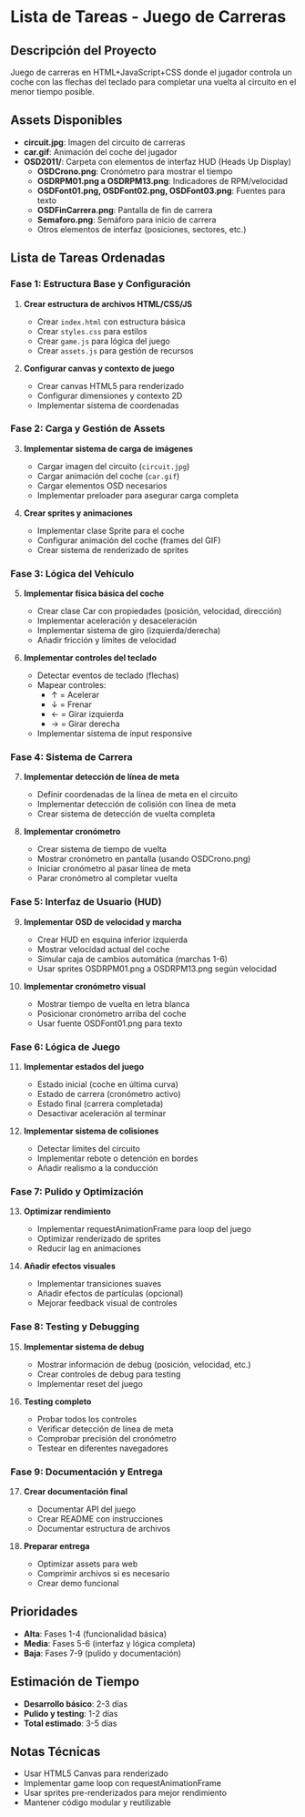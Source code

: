 # Lista de Tareas - Juego de Carreras

## Descripción del Proyecto
Juego de carreras en HTML+JavaScript+CSS donde el jugador controla un coche con las flechas del teclado para completar una vuelta al circuito en el menor tiempo posible.

## Assets Disponibles
- **circuit.jpg**: Imagen del circuito de carreras
- **car.gif**: Animación del coche del jugador
- **OSD2011/**: Carpeta con elementos de interfaz HUD (Heads Up Display)
  - **OSDCrono.png**: Cronómetro para mostrar el tiempo
  - **OSDRPM01.png a OSDRPM13.png**: Indicadores de RPM/velocidad
  - **OSDFont01.png, OSDFont02.png, OSDFont03.png**: Fuentes para texto
  - **OSDFinCarrera.png**: Pantalla de fin de carrera
  - **Semaforo.png**: Semáforo para inicio de carrera
  - Otros elementos de interfaz (posiciones, sectores, etc.)

## Lista de Tareas Ordenadas

### Fase 1: Estructura Base y Configuración
1. **Crear estructura de archivos HTML/CSS/JS**
   - Crear `index.html` con estructura básica
   - Crear `styles.css` para estilos
   - Crear `game.js` para lógica del juego
   - Crear `assets.js` para gestión de recursos

2. **Configurar canvas y contexto de juego**
   - Crear canvas HTML5 para renderizado
   - Configurar dimensiones y contexto 2D
   - Implementar sistema de coordenadas

### Fase 2: Carga y Gestión de Assets
3. **Implementar sistema de carga de imágenes**
   - Cargar imagen del circuito (`circuit.jpg`)
   - Cargar animación del coche (`car.gif`)
   - Cargar elementos OSD necesarios
   - Implementar preloader para asegurar carga completa

4. **Crear sprites y animaciones**
   - Implementar clase Sprite para el coche
   - Configurar animación del coche (frames del GIF)
   - Crear sistema de renderizado de sprites

### Fase 3: Lógica del Vehículo
5. **Implementar física básica del coche**
   - Crear clase Car con propiedades (posición, velocidad, dirección)
   - Implementar aceleración y desaceleración
   - Implementar sistema de giro (izquierda/derecha)
   - Añadir fricción y límites de velocidad

6. **Implementar controles del teclado**
   - Detectar eventos de teclado (flechas)
   - Mapear controles:
     - ↑ = Acelerar
     - ↓ = Frenar
     - ← = Girar izquierda
     - → = Girar derecha
   - Implementar sistema de input responsive

### Fase 4: Sistema de Carrera
7. **Implementar detección de línea de meta**
   - Definir coordenadas de la línea de meta en el circuito
   - Implementar detección de colisión con línea de meta
   - Crear sistema de detección de vuelta completa

8. **Implementar cronómetro**
   - Crear sistema de tiempo de vuelta
   - Mostrar cronómetro en pantalla (usando OSDCrono.png)
   - Iniciar cronómetro al pasar línea de meta
   - Parar cronómetro al completar vuelta

### Fase 5: Interfaz de Usuario (HUD)
9. **Implementar OSD de velocidad y marcha**
   - Crear HUD en esquina inferior izquierda
   - Mostrar velocidad actual del coche
   - Simular caja de cambios automática (marchas 1-6)
   - Usar sprites OSDRPM01.png a OSDRPM13.png según velocidad

10. **Implementar cronómetro visual**
    - Mostrar tiempo de vuelta en letra blanca
    - Posicionar cronómetro arriba del coche
    - Usar fuente OSDFont01.png para texto

### Fase 6: Lógica de Juego
11. **Implementar estados del juego**
    - Estado inicial (coche en última curva)
    - Estado de carrera (cronómetro activo)
    - Estado final (carrera completada)
    - Desactivar aceleración al terminar

12. **Implementar sistema de colisiones**
    - Detectar límites del circuito
    - Implementar rebote o detención en bordes
    - Añadir realismo a la conducción

### Fase 7: Pulido y Optimización
13. **Optimizar rendimiento**
    - Implementar requestAnimationFrame para loop del juego
    - Optimizar renderizado de sprites
    - Reducir lag en animaciones

14. **Añadir efectos visuales**
    - Implementar transiciones suaves
    - Añadir efectos de partículas (opcional)
    - Mejorar feedback visual de controles

### Fase 8: Testing y Debugging
15. **Implementar sistema de debug**
    - Mostrar información de debug (posición, velocidad, etc.)
    - Crear controles de debug para testing
    - Implementar reset del juego

16. **Testing completo**
    - Probar todos los controles
    - Verificar detección de línea de meta
    - Comprobar precisión del cronómetro
    - Testear en diferentes navegadores

### Fase 9: Documentación y Entrega
17. **Crear documentación final**
    - Documentar API del juego
    - Crear README con instrucciones
    - Documentar estructura de archivos

18. **Preparar entrega**
    - Optimizar assets para web
    - Comprimir archivos si es necesario
    - Crear demo funcional

## Prioridades
- **Alta**: Fases 1-4 (funcionalidad básica)
- **Media**: Fases 5-6 (interfaz y lógica completa)
- **Baja**: Fases 7-9 (pulido y documentación)

## Estimación de Tiempo
- **Desarrollo básico**: 2-3 días
- **Pulido y testing**: 1-2 días
- **Total estimado**: 3-5 días

## Notas Técnicas
- Usar HTML5 Canvas para renderizado
- Implementar game loop con requestAnimationFrame
- Usar sprites pre-renderizados para mejor rendimiento
- Mantener código modular y reutilizable 
